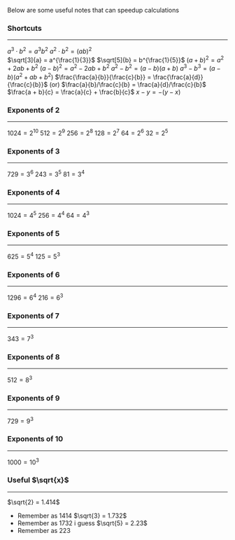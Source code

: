 Below are some useful notes that can speedup calculations
### Shortcuts
---
$a^{3} \cdot b^{2} = a^{3}b^{2}$
$a^{2} \cdot b^{2} = (ab)^{2}$  
$\sqrt[3]{a} = a^{\frac{1}{3}}$
$\sqrt[5]{b} = b^{\frac{1}{5}}$
$(a + b)^{2} = a^{2}+2ab+b^{2}$
$(a - b)^{2} = a^{2}-2ab+b^{2}$
$a^{2}-b^{2} = (a-b)(a+b)$
$a^{3}-b^{3} = (a-b)(a^{2}+ab+b^{2})$
$\frac{\frac{a}{b}}{\frac{c}{b}} = \frac{\frac{a}{d}}{\frac{c}{b}}$      (or)     $\frac{a}{b}/\frac{c}{b} = \frac{a}{d}/\frac{c}{b}$
$\frac{a + b}{c} = \frac{a}{c} + \frac{b}{c}$
$x-y = -(y-x)$

### Exponents of 2
---
$1024 = 2^{10}$
$512 = 2^{9}$
$256 = 2^{8}$
$128 = 2^{7}$
$64 = 2^{6}$
$32 = 2^{5}$

### Exponents of 3
---
$729 = 3^{6}$
$243 = 3^{5}$
$81 = 3^{4}$

### Exponents of 4
---
$1024 = 4^{5}$
$256 = 4^4$
$64 = 4^{3}$

### Exponents of 5
---
$625 = 5^4$
$125 = 5^3$

### Exponents of 6
---
$1296 = 6^{4}$
$216 = 6^{3}$

### Exponents of 7
---
$343 = 7^{3}$

### Exponents of 8
---
$512 = 8^{3}$

### Exponents of 9
---
$729 = 9^{3}$

### Exponents of 10
---
$1000 = 10^3$

### Useful $\sqrt{x}$
---
$\sqrt{2} = 1.414$
- Remember as 1414
$\sqrt{3} = 1.732$
- Remember as 1732 i guess
$\sqrt{5} = 2.23$
 - Remember as 223 